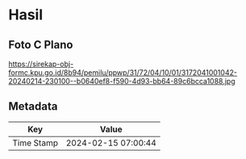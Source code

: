# Hasil

## Foto C Plano

https://sirekap-obj-formc.kpu.go.id/8b94/pemilu/ppwp/31/72/04/10/01/3172041001042-20240214-230100--b0640ef8-f590-4d93-bb64-89c6bcca1088.jpg


## Metadata

| Key        | Value               |
| ---------- | ------------------- |
| Time Stamp | 2024-02-15 07:00:44 |



